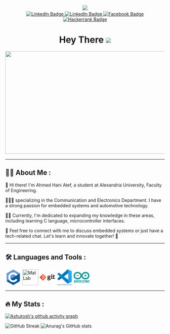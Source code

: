 <div id="header" align="center">
  <img src="https://media.giphy.com/media/M9gbBd9nbDrOTu1Mqx/giphy.gif" width="100"/>
</div>
<div id="badges" align="center">
  <a href="https://www.linkedin.com/in/ahmed-hani-atef-2a072025a/">
    <img src="https://img.shields.io/badge/LinkedIn-blue?style=for-the-badge&logo=linkedin&logoColor=white" alt="LinkedIn Badge"/>
  </a>
  <a href="mailto:ahmedhaniatef@gmail.com">
    <img src="https://img.shields.io/badge/Gmail-red?style=for-the-badge&logo=gmail&logoColor=white" alt="LinkedIn Badge"/>
  </a>
  <a href="https://www.facebook.com/ahmed.haniatef/">
    <img src="https://img.shields.io/badge/Facebook-blue?style=for-the-badge&logo=facebook&logoColor=white" alt="Facebook Badge"/>
  </a>
  <a href="https://www.hackerrank.com/ahmedhaniatef">
    <img src="https://img.shields.io/badge/Hackerrank-greeen?style=for-the-badge&logo=hackerrank&logoColor=white" alt="Hackerrank Badge"/>
  </a>
</div>
<h1 align="center">
  Hey There 
  <img src="https://media.giphy.com/media/hvRJCLFzcasrR4ia7z/giphy.gif" width="30px"/> 
</h1>
<div align="center">
  <img src="https://media.giphy.com/media/f3iwJFOVOwuy7K6FFw/giphy.gif" width="576" height="324"/>
</div>


---

## :woman_technologist: About Me :

👋 Hi there! I'm Ahmed Hani Atef, a student at Alexandria University, Faculty of Engineering.

👨🏼‍💻 specializing in the Communication and Electronics Department. I have a strong passion for embedded systems and automotive technology. 

🧑‍🔬 Currently, I'm dedicated to expanding my knowledge in these areas, including learning C language, microcontroller interfaces.


🤝 Feel free to connect with me to discuss embedded systems or just have a tech-related chat. Let's learn and innovate together! 🚀


---

## :hammer_and_wrench: Languages and Tools :

<div> 
  <img src="https://github.com/devicons/devicon/blob/master/icons/c/c-original.svg" title="C" **alt="C" width="50" height="50"/>
  <img src="https://img.icons8.com/?size=512&id=r5Y16PcDkoWI&format=png" title="MatLab" **alt="MatLab" width="50" height="50"/>
  <img src="https://github.com/devicons/devicon/blob/master/icons/git/git-original-wordmark.svg" title="Git" **alt="Git" width="50" height="50"/>
  <img src="https://github.com/devicons/devicon/blob/master/icons/vscode/vscode-original-wordmark.svg" title="VS code" **alt="VS code" width="50" height="50"/>
  <img src="https://github.com/devicons/devicon/blob/master/icons/arduino/arduino-original-wordmark.svg" title="Arduino" **alt="Arduino" width="50" height="50"/>
</div>


---

## :fire: My Stats :
[![Ashutosh's github activity graph](https://github-readme-activity-graph.vercel.app/graph?username=AhmedHaniAtef&theme=react-dark&line=006aff&border_radius=5)](https://github.com/ashutosh00710/github-readme-activity-graph)

![GitHub Streak](https://streak-stats.demolab.com?user=AhmedHaniAtef&theme=transparent&border_radius=5&date_format=j%20M%5B%20Y%5D&card_width=400&sideNums=1BB2EB&sideLabels=55C2EB&animation=true)              ![Anurag's GitHub stats](https://github-readme-stats.vercel.app/api?username=AhmedHaniAtef&card_width=300&bg_color=0d1117&line=006aff&text_color=4dafd4&animation=true)



